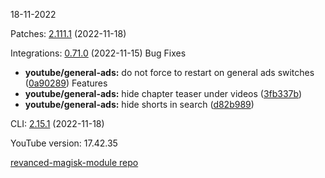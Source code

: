 18-11-2022

Patches:   [2.111.1](https://github.com/revanced/revanced-patches/compare/v2.111.0...v2.111.1) (2022-11-18)

Integrations:   [0.71.0](https://github.com/revanced/revanced-integrations/compare/v0.70.0...v0.71.0) (2022-11-15)
 Bug Fixes
* **youtube/general-ads:** do not force to restart on general ads switches ([0a90289](https://github.com/revanced/revanced-integrations/commit/0a90289dc59e8bedfc90d62a27b46d406520ead5))
 Features
* **youtube/general-ads:** hide chapter teaser under videos ([3fb337b](https://github.com/revanced/revanced-integrations/commit/3fb337b856033965881e2c93fb43b5a34f48ee93))
* **youtube/general-ads:** hide shorts in search ([d82b989](https://github.com/revanced/revanced-integrations/commit/d82b9898a850d3e1c5163461341dbe1b34199250))

CLI:   [2.15.1](https://github.com/revanced/revanced-cli/compare/v2.15.0...v2.15.1) (2022-11-18)


YouTube version: 17.42.35

[revanced-magisk-module repo](https://github.com/vuongvan/magisk-module)
